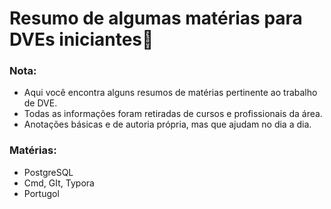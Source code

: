 # Resumo de algumas matérias para DVEs iniciantes:book:

### Nota:

- Aqui você encontra alguns resumos de matérias pertinente ao trabalho de DVE. 
- Todas as informações foram retiradas de cursos e profissionais da área. 
- Anotações básicas e de autoria própria, mas que ajudam no dia a dia.

### Matérias:

- PostgreSQL
- Cmd, GIt, Typora
- Portugol